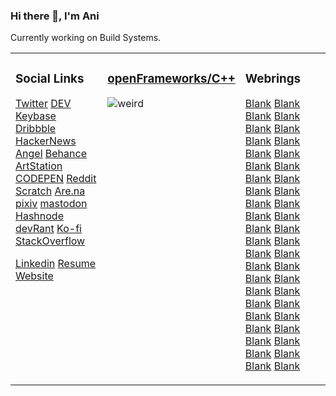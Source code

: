 ### Hi there 👋, I'm Ani


Currently working on Build Systems.

<table><tr><td valign="top" width="33%">


### Social Links
[Twitter](https://twitter.com/bskrani)
[DEV](https://dev.to/pandevim)
[Keybase](https://keybase.io/pandevim)
[Dribbble](https://dribbble.com/pandevim)
[HackerNews](https://news.ycombinator.com/user?id=pandevim)
[Angel](https://angel.co/pandevim)
[Behance](https://www.behance.net/pandevim)
[ArtStation](https://www.artstation.com/aniruddhapandey)
[CODEPEN](https://codepen.io/pandevim)
[Reddit](https://www.reddit.com/user/aniruddha0pandey)
[Scratch](https://scratch.mit.edu/users/pandevim)
[Are.na](https://www.are.na/aniruddha-pandey)
[pixiv](https://www.pixiv.net/en/users/44125017)
[mastodon](https://mastodon.gamedev.place/web/accounts/66981)
[Hashnode](https://hashnode.com/@pandevim)
[devRant](https://devrant.com/users/pandevi)
[Ko-fi](https://ko-fi.com/pandevi)
[StackOverflow](https://stackoverflow.com/users/8240271/aniruddha-pandeym)

[Linkedin](https://www.linkedin.com/in/pandevim)
[Resume]()
[Website](https://pandevim.github.io)

</td><td valign="top" width="34%">

### [openFrameworks/C++](https://openframeworks.cc)
<!--- ![circle](https://user-images.githubusercontent.com/31156696/87568364-2c388980-c6e3-11ea-899e-5d1e60100598.gif) --->
<!--- ![grid](https://user-images.githubusercontent.com/31156696/87635823-5333a180-c75d-11ea-9eb6-c1f8ddd8e7a1.gif) --->
<!--- ![flower](https://user-images.githubusercontent.com/31156696/87635961-8a09b780-c75d-11ea-8fc9-50044bc68839.gif) --->
<!--- ![heatmap](https://user-images.githubusercontent.com/31156696/87636081-c89f7200-c75d-11ea-850b-6c01d8e65a71.gif) --->
<!--- ![pattern](https://user-images.githubusercontent.com/31156696/87636359-4499ba00-c75e-11ea-989a-d1b5447f7b53.gif) --->
<!--- ![thing](https://user-images.githubusercontent.com/31156696/87636937-21233f00-c75f-11ea-8436-3da61b03aed5.gif) --->
![weird](https://user-images.githubusercontent.com/31156696/87637030-431cc180-c75f-11ea-9fab-c1e6b5932d9b.gif)


</td><td valign="top" width="33%">

### Webrings
[Blank]()
[Blank]()
[Blank]()
[Blank]()
[Blank]()
[Blank]()
[Blank]()
[Blank]()
[Blank]()
[Blank]()
[Blank]()
[Blank]()
[Blank]()
[Blank]()
[Blank]()
[Blank]()
[Blank]()
[Blank]()
[Blank]()
[Blank]()
[Blank]()
[Blank]()
[Blank]()
[Blank]()
[Blank]()
[Blank]()
[Blank]()
[Blank]()
[Blank]()
[Blank]()
[Blank]()
[Blank]()
[Blank]()
[Blank]()
[Blank]()
[Blank]()
[Blank]()
[Blank]()
[Blank]()
[Blank]()
[Blank]()
[Blank]()
[Blank]()
[Blank]()

</td></tr></table>

